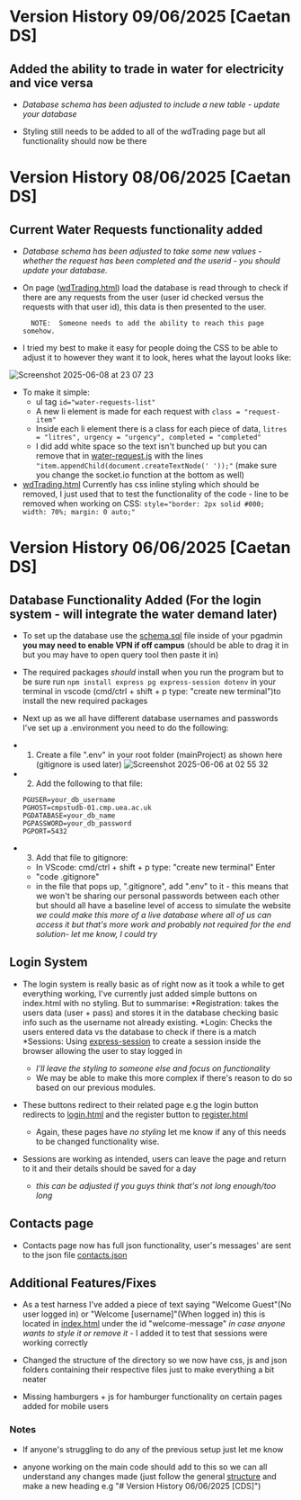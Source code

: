 # Version History 09/06/2025 [Caetan DS]

## Added the ability to trade in water for electricity and vice versa

* *Database schema has been adjusted to include a new table - update your database*

* Styling still needs to be added to all of the wdTrading page but all functionality should now be there


# Version History 08/06/2025 [Caetan DS]

## Current Water Requests functionality added

* *Database schema has been adjusted to take some new values - whether the request has been completed and the userid - you should update your database.*

* On page ([wdTrading.html](public/wdTrading.html)) load the database is read through to check if there are any requests from the user (user id checked versus the requests with that user id), this data is then presented to the user. 

        NOTE:  Someone needs to add the ability to reach this page somehow.

* I tried my best to make it easy for people doing the CSS to be able to adjust it to however they want it to look, heres what the layout looks like:
  
![Screenshot 2025-06-08 at 23 07 23](https://github.com/user-attachments/assets/f8fd8c58-02b5-43c8-863a-8996498f9536)


* To make it simple: 
    * ul tag ```id="water-requests-list"```
    * A new li element is made for each request with ```class = "request-item"```
    * Inside each li element there is a class for each piece of data, ```litres = "litres", urgency = "urgency", completed = "completed"```
    * I did add white space so the text isn't bunched up but you can remove that in [water-request.js](public/js/water-request.js) with the lines ```"item.appendChild(document.createTextNode(' '));"``` (make sure you change the socket.io function at the bottom as well)
* [wdTrading.html](public/wdTrading.html) Currently has css inline styling which should be removed, I just used that to test the functionality of the code - line to be removed when working on CSS:
```style="border: 2px solid #000; width: 70%; margin: 0 auto;"```
# Version History 06/06/2025 [Caetan DS]

## Database Functionality Added (For the login system - will integrate the water demand later)

* To set up the database use the [schema.sql](schema.sql) file inside of your pgadmin **you may need to enable VPN if off campus** (should be able to drag it in but you may have to open query tool then paste it in)

* The required packages *should* install when you run the program but to be sure run ```npm install express pg express-session dotenv``` in your terminal in vscode (cmd/ctrl + shift + p type: "create new terminal")to install the new required packages

* Next up as we all have different database usernames and passwords I've set up a .environment you need to do the following:

* 1. Create a file ".env" in your root folder (mainProject) as shown here (gitignore is used later)
     ![Screenshot 2025-06-06 at 02 55 32](https://github.com/user-attachments/assets/bdf1551f-5d39-4dca-b844-89aa2cbdfdee)


* 2. Add the following to that file: 
    ```
    PGUSER=your_db_username
    PGHOST=cmpstudb-01.cmp.uea.ac.uk
    PGDATABASE=your_db_name
    PGPASSWORD=your_db_password
    PGPORT=5432
    ```
* 3. Add that file to gitignore:
    * In VScode: cmd/ctrl + shift + p type: "create new terminal" Enter
    * "code .gitignore"
    * in the file that pops up, ".gitignore", add ".env" to it - this means that we won't be sharing our personal passwords between each other but should all have a baseline level of access to simulate the website
          *we could make this more of a live database where all of us can access it but that's more work and probably not required for the end solution- let me know, I could try*

## Login System

* The login system is really basic as of right now as it took a while to get everything working, I've currently just added simple buttons on index.html with no styling. But to summarise: 
          *Registration: takes the users data (user + pass) and stores it in the database checking basic info such as the username not already existing.
          *Login: Checks the users entered data vs the database to check if there is a match
          *Sessions: Using [express-session](https://www.npmjs.com/package/express-session) to create a session inside the browser allowing the user to stay logged in     
    * *I'll leave the styling to someone else and focus on functionality*
    *  We may be able to make this more complex if there's reason to do so based on our previous modules.

* These buttons redirect to their related page e.g the login button redirects to [login.html](public/login.html) and the register button to [register.html](public/register.html) 
    * Again, these pages have *no styling* let me know if any of this needs to be changed functionality wise.

* Sessions are working as intended, users can leave the page and return to it and their details should be saved for a day
 
     * *this can be adjusted if you guys think that's not long enough/too long*

## Contacts page 

* Contacts page now has full json functionality, user's messages' are sent to the json file [contacts.json](public/json/contact.json)

## Additional Features/Fixes

* As a test harness I've added a piece of text saying "Welcome Guest"(No user logged in) or "Welcome [username]"(When logged in) this is located in [index.html](public/index.html) under the id "welcome-message" *in case anyone wants to style it or remove it* - I added it to test that sessions were working correctly

* Changed the structure of the directory so we now have css, js and json folders containing their respective files just to make everything a bit neater

* Missing hamburgers + js for hamburger functionality on certain pages added for mobile users

### Notes

* If anyone's struggling to do any of the previous setup just let me know 

* anyone working on the main code should add to this so we can all understand any changes made (just follow the general [structure](https://wordpress.com/support/markdown-quick-reference/) and make a new heading e.g "# Version History 06/06/2025 [CDS]")
